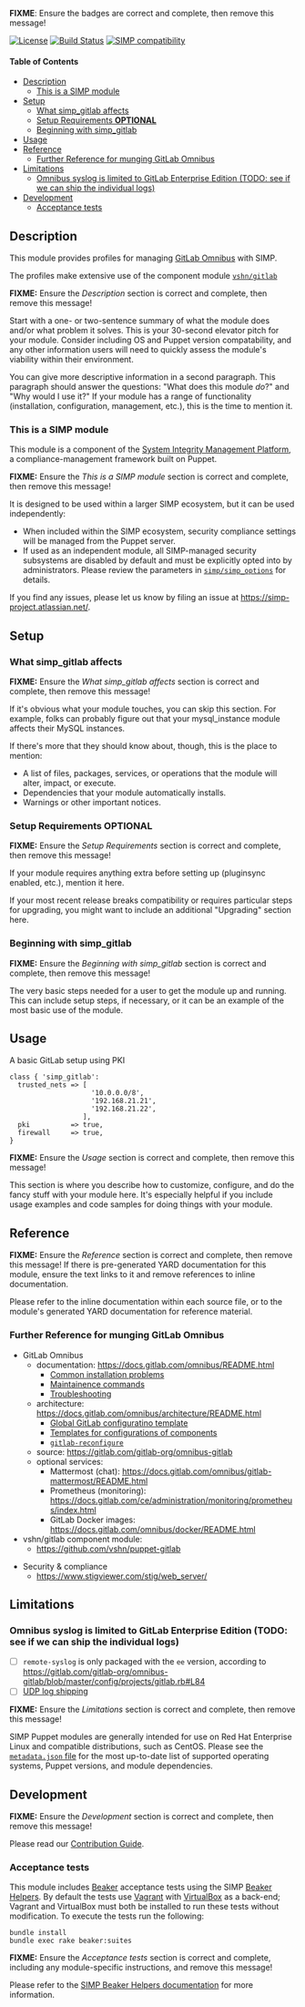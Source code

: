 **FIXME**: Ensure the badges are correct and complete, then remove this message!

[![License](http://img.shields.io/:license-apache-blue.svg)](http://www.apache.org/licenses/LICENSE-2.0.html) [![Build Status](https://travis-ci.org/simp/pupmod-simp-simp_gitlab.svg)](https://travis-ci.org/simp/pupmod-simp-simp_gitlab) [![SIMP compatibility](https://img.shields.io/badge/SIMP%20compatibility-6.*-orange.svg)](https://img.shields.io/badge/SIMP%20compatibility-6.*-orange.svg)

#### Table of Contents

* [Description](#description)
	* [This is a SIMP module](#this-is-a-simp-module)
* [Setup](#setup)
	* [What simp_gitlab affects](#what-simp_gitlab-affects)
	* [Setup Requirements **OPTIONAL**](#setup-requirements-optional)
	* [Beginning with simp_gitlab](#beginning-with-simp_gitlab)
* [Usage](#usage)
* [Reference](#reference)
	* [Further Reference for munging GitLab Omnibus](#further-reference-for-munging-gitlab-omnibus)
* [Limitations](#limitations)
  * [Omnibus syslog is limited to GitLab Enterprise Edition (TODO: see if we can ship the individual logs)](#omnibus-syslog-is-limited-to-gitlab-enterprise-edition-todo-see-if-we-can-ship-the-individual-logs)
* [Development](#development)
	* [Acceptance tests](#acceptance-tests)


## Description

This module provides profiles for managing [GitLab Omnibus](gitlab_omnibus)
with SIMP.


[gitlab_omnibus]: https://docs.gitlab.com/omnibus/ "GitLab Omnibus"
[vshn_gitlab]: https://github.com/vshn/puppet-gitlab
[simp_simp_options]: https://github.com/simp/pupmod-simp-simp_options


The profiles make extensive use of the component module
[`vshn/gitlab`](vshn_gitlab)

**FIXME:** Ensure the *Description* section is correct and complete, then remove this message!


Start with a one- or two-sentence summary of what the module does and/or what
problem it solves. This is your 30-second elevator pitch for your module.
Consider including OS and Puppet version compatability, and any other
information users will need to quickly assess the module's viability within
their environment.

You can give more descriptive information in a second paragraph. This paragraph
should answer the questions: "What does this module *do*?" and "Why would I use
it?" If your module has a range of functionality (installation, configuration,
management, etc.), this is the time to mention it.

### This is a SIMP module

This module is a component of the [System Integrity Management
Platform](https://github.com/NationalSecurityAgency/SIMP), a
compliance-management framework built on Puppet.

**FIXME:** Ensure the *This is a SIMP module* section is correct and complete, then remove this message!

It is designed to be used within a larger SIMP ecosystem, but it can be used
independently:

 * When included within the SIMP ecosystem, security compliance settings will
   be managed from the Puppet server.
 * If used as an independent module, all SIMP-managed security subsystems are
   disabled by default and must be explicitly opted into by administrators.
   Please review the parameters in [`simp/simp_options`](simp_simp_options) for
   details.


If you find any issues, please let us know by filing an issue at
https://simp-project.atlassian.net/.

## Setup

### What simp_gitlab affects

**FIXME:** Ensure the *What simp_gitlab affects* section is correct and complete, then remove this message!

If it's obvious what your module touches, you can skip this section. For
example, folks can probably figure out that your mysql_instance module affects
their MySQL instances.

If there's more that they should know about, though, this is the place to
mention:

 * A list of files, packages, services, or operations that the module will
   alter, impact, or execute.
 * Dependencies that your module automatically installs.
 * Warnings or other important notices.

### Setup Requirements **OPTIONAL**

**FIXME:** Ensure the *Setup Requirements* section is correct and complete, then remove this message!

If your module requires anything extra before setting up (pluginsync enabled,
etc.), mention it here.

If your most recent release breaks compatibility or requires particular steps
for upgrading, you might want to include an additional "Upgrading" section
here.

### Beginning with simp_gitlab

**FIXME:** Ensure the *Beginning with simp_gitlab* section is correct and complete, then remove this message!

The very basic steps needed for a user to get the module up and running. This
can include setup steps, if necessary, or it can be an example of the most
basic use of the module.

## Usage

A basic GitLab setup using PKI
```puppet
class { 'simp_gitlab':
  trusted_nets => [
                    '10.0.0.0/8',
                    '192.168.21.21',
                    '192.168.21.22',
                  ],
  pki          => true,
  firewall     => true,
}
```

**FIXME:** Ensure the *Usage* section is correct and complete, then remove this message!

This section is where you describe how to customize, configure, and do the
fancy stuff with your module here. It's especially helpful if you include usage
examples and code samples for doing things with your module.

## Reference

**FIXME:** Ensure the *Reference* section is correct and complete, then remove this message!  If there is pre-generated YARD documentation for this module, ensure the text links to it and remove references to inline documentation.

Please refer to the inline documentation within each source file, or to the
module's generated YARD documentation for reference material.

### Further Reference for munging GitLab Omnibus

  * GitLab Omnibus
    - documentation: https://docs.gitlab.com/omnibus/README.html
      - [Common installation problems](https://docs.gitlab.com/omnibus/common_installation_problems/README.html)
      - [Maintainence commands](https://docs.gitlab.com/omnibus/maintenance/README.html#maintenance-commands)
      - [Troubleshooting](https://docs.gitlab.com/omnibus/README.html#troubleshooting)
    - architecture: https://docs.gitlab.com/omnibus/architecture/README.html
      - [Global GitLab configuratino template](https://gitlab.com/gitlab-org/omnibus-gitlab/blob/master/files/gitlab-config-template/gitlab.rb.template)
      - [Templates for configurations of components](https://docs.gitlab.com/omnibus/architecture/README.html#templates-for-configuration-of-components)
      - [`gitlab-reconfigure`](https://docs.gitlab.com/omnibus/architecture/README.html#what-happens-during-gitlab-ctl-reconfigure)
    - source: https://gitlab.com/gitlab-org/omnibus-gitlab
    - optional services:
      - Mattermost (chat): https://docs.gitlab.com/omnibus/gitlab-mattermost/README.html
      - Prometheus (monitoring): https://docs.gitlab.com/ce/administration/monitoring/prometheus/index.html
      - GitLab Docker images: https://docs.gitlab.com/omnibus/docker/README.html
  * vshn/gitlab component module:
    * https://github.com/vshn/puppet-gitlab
  - Security & compliance
    - https://www.stigviewer.com/stig/web_server/


## Limitations

### Omnibus syslog is limited to GitLab Enterprise Edition (TODO: see if we can ship the individual logs)
  - [ ] `remote-syslog` is only packaged with the `ee` version, according to https://gitlab.com/gitlab-org/omnibus-gitlab/blob/master/config/projects/gitlab.rb#L84
  - [ ] [UDP log shipping](https://docs.gitlab.com/omnibus/settings/logs.html#udp-log-shipping-gitlab-enterprise-edition-only)

**FIXME:** Ensure the *Limitations* section is correct and complete, then remove this message!

SIMP Puppet modules are generally intended for use on Red Hat Enterprise Linux
and compatible distributions, such as CentOS. Please see the
[`metadata.json` file](./metadata.json) for the most up-to-date list of
supported operating systems, Puppet versions, and module dependencies.

## Development

**FIXME:** Ensure the *Development* section is correct and complete, then remove this message!

Please read our [Contribution Guide](http://simp-doc.readthedocs.io/en/stable/contributors_guide/index.html).

### Acceptance tests

This module includes [Beaker](https://github.com/puppetlabs/beaker) acceptance
tests using the SIMP [Beaker Helpers](https://github.com/simp/rubygem-simp-beaker-helpers).
By default the tests use [Vagrant](https://www.vagrantup.com/) with
[VirtualBox](https://www.virtualbox.org) as a back-end; Vagrant and VirtualBox
must both be installed to run these tests without modification. To execute the
tests run the following:

```shell
bundle install
bundle exec rake beaker:suites
```

**FIXME:** Ensure the *Acceptance tests* section is correct and complete, including any module-specific instructions, and remove this message!

Please refer to the [SIMP Beaker Helpers documentation](https://github.com/simp/rubygem-simp-beaker-helpers/blob/master/README.md)
for more information.
